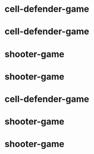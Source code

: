 # cell-defender-game
# cell-defender-game
# shooter-game
# shooter-game
# cell-defender-game
# shooter-game
# shooter-game

